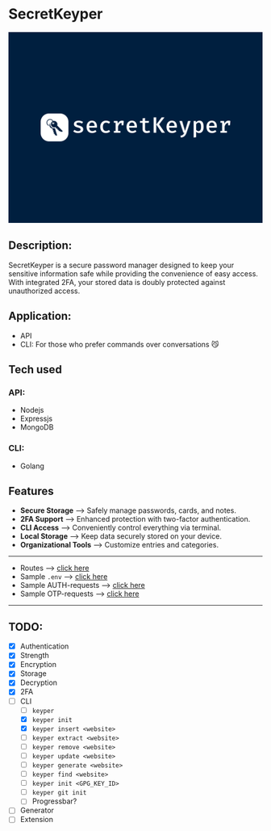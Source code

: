 # SecretKeyper

![Project Logo](./logo.png)

## Description:

SecretKeyper is a secure password manager designed to keep your sensitive information safe while providing the convenience of easy access. With integrated 2FA, your stored data is doubly protected against unauthorized access.

## Application:

- API
- CLI: For those who prefer commands over conversations 😼 
<!-- - CLI: If terminal is your idea of a cozy place  -->

## Tech used

### API:

- Nodejs
- Expressjs
- MongoDB

### CLI:

- Golang

## Features

- **Secure Storage** --> Safely manage passwords, cards, and notes.
- **2FA Support** --> Enhanced protection with two-factor authentication.
- **CLI Access** --> Conveniently control everything via terminal.
- **Local Storage** --> Keep data securely stored on your device.
- **Organizational Tools** --> Customize entries and categories.

---

- Routes --> [click here](./docs/Backend/routes.md)
- Sample `.env` --> [click here](./docs/Backend/sample_env.md)
- Sample AUTH-requests --> [click here](./docs/Backend/sample_reqs/controllers_reqs.md)
- Sample OTP-requests --> [click here](./docs/Backend/sample_reqs/otp_reqs.md)

---

## TODO:

- [x] Authentication
- [x] Strength
- [x] Encryption
- [x] Storage
- [x] Decryption 
- [x] 2FA
- [ ] CLI
    - [ ] `keyper`
    - [x] `keyper init`
    - [x] `keyper insert <website>`
    - [ ] `keyper extract <website>`
    - [ ] `keyper remove <website>`
    - [ ] `keyper update <website>`
    - [ ] `keyper generate <website>`
    - [ ] `keyper find <website>`
    - [ ] `keyper init <GPG_KEY_ID>`
    - [ ] `keyper git init`
    - [ ] Progressbar?
- [ ] Generator
- [ ] Extension
